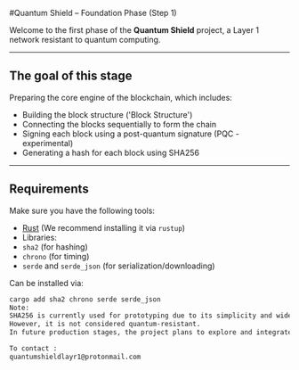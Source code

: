 #Quantum Shield – Foundation Phase (Step 1)

Welcome to the first phase of the **Quantum Shield** project, a Layer 1 network resistant to quantum computing.

 ---

## The goal of this stage

Preparing the core engine of the blockchain, which includes:

- Building the block structure ('Block Structure')
- Connecting the blocks sequentially to form the chain
- Signing each block using a post-quantum signature (PQC - experimental)
- Generating a hash for each block using SHA256

---

## Requirements

Make sure you have the following tools:

- [Rust](https://www.rust-lang.org/tools/install) (We recommend installing it via `rustup`)
- Libraries:
- `sha2` (for hashing)
- `chrono` (for timing)
- `serde` and `serde_json` (for serialization/downloading)

Can be installed via:

```bash
cargo add sha2 chrono serde serde_json
Note:
SHA256 is currently used for prototyping due to its simplicity and widespread support in existing tooling.
However, it is not considered quantum-resistant.
In future production stages, the project plans to explore and integrate PQ-hash algorithms such as SPHINCS+ or XMSS to enhance quantum security.

To contact :
quantumshieldlayr1@protonmail.com
